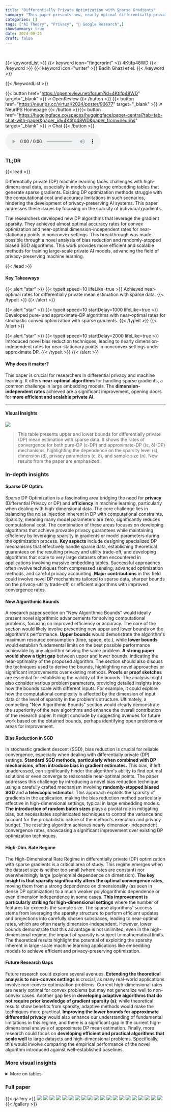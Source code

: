 ```yaml
---
title: "Differentially Private Optimization with Sparse Gradients"
summary: "This paper presents new, nearly optimal differentially private algorithms for handling sparse gradients, significantly improving efficiency and scalability in large embedding models."
categories: []
tags: ["AI Theory", "Privacy", "🏢 Google Research",]
showSummary: true
date: 2024-09-26
draft: false
---
```


<br>

{{< keywordList >}}
{{< keyword icon="fingerprint" >}} 4Ktifp48WD {{< /keyword >}}
{{< keyword icon="writer" >}} Badih Ghazi et el. {{< /keyword >}}
 
{{< /keywordList >}}

{{< button href="https://openreview.net/forum?id=4Ktifp48WD" target="_blank" >}}
↗ OpenReview
{{< /button >}}
{{< button href="https://neurips.cc/virtual/2024/poster/96677" target="_blank" >}}
↗ NeurIPS Homepage
{{< /button >}}{{< button href="https://huggingface.co/spaces/huggingface/paper-central?tab=tab-chat-with-paper&paper_id=4Ktifp48WD&paper_from=neurips" target="_blank" >}}
↗ Chat
{{< /button >}}



<audio controls>
    <source src="https://ai-paper-reviewer.com/4Ktifp48WD/podcast.wav" type="audio/wav">
    Your browser does not support the audio element.
</audio>


### TL;DR


{{< lead >}}

Differentially private (DP) machine learning faces challenges with high-dimensional data, especially in models using large embedding tables that generate sparse gradients. Existing DP optimization methods struggle with the computational cost and accuracy limitations in such scenarios, hindering the development of privacy-preserving AI systems. This paper addresses these issues by focusing on the sparsity of individual gradients.

The researchers developed new DP algorithms that leverage the gradient sparsity. They achieved almost optimal accuracy rates for convex optimization and near-optimal dimension-independent rates for near-stationary points in nonconvex settings. This breakthrough was made possible through a novel analysis of bias reduction and randomly-stopped biased SGD algorithms. This work provides more efficient and scalable methods for training large-scale private AI models, advancing the field of privacy-preserving machine learning.

{{< /lead >}}


#### Key Takeaways

{{< alert "star" >}}
{{< typeit speed=10 lifeLike=true >}} Achieved near-optimal rates for differentially private mean estimation with sparse data. {{< /typeit >}}
{{< /alert >}}

{{< alert "star" >}}
{{< typeit speed=10 startDelay=1000 lifeLike=true >}} Developed pure- and approximate-DP algorithms with near-optimal rates for stochastic convex optimization with sparse gradients. {{< /typeit >}}
{{< /alert >}}

{{< alert "star" >}}
{{< typeit speed=10 startDelay=2000 lifeLike=true >}} Introduced novel bias reduction techniques, leading to nearly dimension-independent rates for near-stationary points in nonconvex settings under approximate DP. {{< /typeit >}}
{{< /alert >}}

#### Why does it matter?
This paper is crucial for researchers in differential privacy and machine learning.  It offers **near-optimal algorithms** for handling sparse gradients, a common challenge in large embedding models.  The **dimension-independent rates** achieved are a significant improvement, opening doors for **more efficient and scalable private AI**.

------
#### Visual Insights





![](https://ai-paper-reviewer.com/4Ktifp48WD/tables_1_1.jpg)

> This table presents upper and lower bounds for differentially private (DP) mean estimation with sparse data.  It shows the rates of convergence for both pure-DP (ε-DP) and approximate-DP ((ε, δ)-DP) mechanisms, highlighting the dependence on the sparsity level (s), dimension (d), privacy parameters (ε, δ), and sample size (n).  New results from the paper are emphasized.





### In-depth insights


#### Sparse DP Optim.
Sparse DP Optimization is a fascinating area bridging the need for **privacy** (Differential Privacy or DP) and **efficiency** in machine learning, particularly when dealing with high-dimensional data.  The core challenge lies in balancing the noise injection inherent in DP with computational constraints. Sparsity, meaning many model parameters are zero, significantly reduces computational cost. The combination of these areas focuses on developing algorithms that achieve provable privacy guarantees while maintaining efficiency by leveraging sparsity in gradients or model parameters during the optimization process. **Key aspects** include designing specialized DP mechanisms that effectively handle sparse data, establishing theoretical guarantees on the resulting privacy and utility trade-off, and developing algorithms that scale to very large datasets often encountered in applications involving massive embedding tables.  Successful approaches often involve techniques from compressed sensing, advanced optimization methods, and careful privacy accounting. **Major contributions** in this field could involve novel DP mechanisms tailored to sparse data, sharper bounds on the privacy-utility trade-off, or efficient algorithms with improved convergence rates.

#### New Algorithmic Bounds
A research paper section on "New Algorithmic Bounds" would ideally present novel algorithmic advancements for solving computational problems, focusing on improved efficiency or accuracy.  The core of the section would likely involve presenting new upper and lower bounds on the algorithm's performance.  **Upper bounds** would demonstrate the algorithm's maximum resource consumption (time, space, etc.), while **lower bounds** would establish fundamental limits on the best possible performance achievable by any algorithm solving the same problem.  **A strong paper would show a tight gap** between upper and lower bounds, indicating the near-optimality of the proposed algorithm.  The section should also discuss the techniques used to derive the bounds, highlighting novel approaches or significant improvements over existing methods.  **Proofs or proof sketches** are essential for establishing the validity of the bounds.   The analysis might also consider various problem parameters, providing detailed insights into how the bounds scale with different inputs.  For example, it could explore how the computational complexity is affected by the dimension of input data or the level of sparsity in the problem's structure. Ultimately, a compelling "New Algorithmic Bounds" section would clearly demonstrate the superiority of the new algorithms and enhance the overall contribution of the research paper.  It might conclude by suggesting avenues for future work based on the obtained bounds, perhaps identifying open problems or areas for improvement.

#### Bias Reduction in SGD
In stochastic gradient descent (SGD), bias reduction is crucial for reliable convergence, especially when dealing with differentially private (DP) settings.  **Standard SGD methods, particularly when combined with DP mechanisms, often introduce bias in gradient estimates.** This bias, if left unaddressed, can significantly hinder the algorithm's ability to find optimal solutions or even converge to reasonable near-optimal points.  The paper addresses this challenge by introducing a novel bias reduction technique using a carefully crafted mechanism involving **randomly-stopped biased SGD** and **a telescopic estimator**.  This approach exploits the sparsity of gradients in the application, making the bias reduction method particularly effective in high-dimensional settings, typical in large embedding models.  **The introduction of random batch sizes** plays a pivotal role in mitigating bias, but necessitates sophisticated techniques to control the variance and account for the probabilistic nature of the method's execution and privacy budget. The resulting algorithm achieves nearly dimension-independent convergence rates, showcasing a significant improvement over existing DP optimization techniques.

#### High-Dim. Rate Regime
The High-Dimensional Rate Regime in differentially private (DP) optimization with sparse gradients is a critical area of study.  This regime emerges when the dataset size is neither too small (where rates are constant) nor overwhelmingly large (polynomial dependence on dimension).  **The key insight is that sparsity significantly alters the optimal convergence rates**, moving them from a strong dependence on dimensionality (as seen in dense DP optimization) to a much weaker polylogarithmic dependence or even dimension independence in some cases.  **This improvement is particularly striking for high-dimensional settings** where the number of features far exceeds the sample size.  The sparse algorithms' success stems from leveraging the sparsity structure to perform efficient updates and projections into carefully chosen subspaces, leading to near-optimal rates, which are often nearly dimension-independent. However, lower bounds demonstrate that this advantage is not unlimited; even in the high-dimensional regime, the impact of sparsity is subject to mathematical limits.  The theoretical results highlight the potential of exploiting the sparsity inherent in large-scale machine learning applications like embedding models to achieve efficient and privacy-preserving optimization.

#### Future Research Gaps
Future research could explore several avenues.  **Extending the theoretical analysis to non-convex settings** is crucial, as many real-world applications involve non-convex optimization problems.  Current high-dimensional rates are nearly optimal for convex problems but may not generalize well to non-convex cases.  Another gap lies in **developing adaptive algorithms that do not require prior knowledge of gradient sparsity (s)**; while theoretical results show benefits from sparsity, adaptive methods would make the techniques more practical.  **Improving the lower bounds for approximate differential privacy** would also enhance our understanding of fundamental limitations in this regime, and there is a significant gap in the current high-dimensional analysis of approximate DP mean estimation.  Finally, more research could focus on **developing efficient and practical algorithms that scale well** to large datasets and high-dimensional problems.  Specifically, this would involve comparing the empirical performance of the novel algorithm introduced against well-established baselines.


### More visual insights




<details>
<summary>More on tables
</summary>


![](https://ai-paper-reviewer.com/4Ktifp48WD/tables_1_2.jpg)
> This table compares the upper bounds for differentially private optimization with sparse gradients to existing upper bounds without sparsity.  It shows rates for convex and non-convex empirical risk minimization (ERM) and stochastic convex optimization (SCO) under both pure and approximate differential privacy.  The table highlights the improvements achieved by the authors' algorithms, which are nearly dimension-independent in many settings.

![](https://ai-paper-reviewer.com/4Ktifp48WD/tables_4_1.jpg)
> This table shows upper and lower bounds for differentially private (DP) mean estimation with sparse data.  The bounds are presented for both pure DP (ε-DP) and approximate DP ((ε, δ)-DP) settings.  The data is assumed to have unit l2-norm, and the bounds are given for a constant success/failure probability.  The table highlights new results achieved by the authors.

</details>




### Full paper

{{< gallery >}}
<img src="https://ai-paper-reviewer.com/4Ktifp48WD/1.png" class="grid-w50 md:grid-w33 xl:grid-w25" />
<img src="https://ai-paper-reviewer.com/4Ktifp48WD/2.png" class="grid-w50 md:grid-w33 xl:grid-w25" />
<img src="https://ai-paper-reviewer.com/4Ktifp48WD/3.png" class="grid-w50 md:grid-w33 xl:grid-w25" />
<img src="https://ai-paper-reviewer.com/4Ktifp48WD/4.png" class="grid-w50 md:grid-w33 xl:grid-w25" />
<img src="https://ai-paper-reviewer.com/4Ktifp48WD/5.png" class="grid-w50 md:grid-w33 xl:grid-w25" />
<img src="https://ai-paper-reviewer.com/4Ktifp48WD/6.png" class="grid-w50 md:grid-w33 xl:grid-w25" />
<img src="https://ai-paper-reviewer.com/4Ktifp48WD/7.png" class="grid-w50 md:grid-w33 xl:grid-w25" />
<img src="https://ai-paper-reviewer.com/4Ktifp48WD/8.png" class="grid-w50 md:grid-w33 xl:grid-w25" />
<img src="https://ai-paper-reviewer.com/4Ktifp48WD/9.png" class="grid-w50 md:grid-w33 xl:grid-w25" />
<img src="https://ai-paper-reviewer.com/4Ktifp48WD/10.png" class="grid-w50 md:grid-w33 xl:grid-w25" />
<img src="https://ai-paper-reviewer.com/4Ktifp48WD/11.png" class="grid-w50 md:grid-w33 xl:grid-w25" />
<img src="https://ai-paper-reviewer.com/4Ktifp48WD/12.png" class="grid-w50 md:grid-w33 xl:grid-w25" />
<img src="https://ai-paper-reviewer.com/4Ktifp48WD/13.png" class="grid-w50 md:grid-w33 xl:grid-w25" />
<img src="https://ai-paper-reviewer.com/4Ktifp48WD/14.png" class="grid-w50 md:grid-w33 xl:grid-w25" />
<img src="https://ai-paper-reviewer.com/4Ktifp48WD/15.png" class="grid-w50 md:grid-w33 xl:grid-w25" />
<img src="https://ai-paper-reviewer.com/4Ktifp48WD/16.png" class="grid-w50 md:grid-w33 xl:grid-w25" />
<img src="https://ai-paper-reviewer.com/4Ktifp48WD/17.png" class="grid-w50 md:grid-w33 xl:grid-w25" />
<img src="https://ai-paper-reviewer.com/4Ktifp48WD/18.png" class="grid-w50 md:grid-w33 xl:grid-w25" />
<img src="https://ai-paper-reviewer.com/4Ktifp48WD/19.png" class="grid-w50 md:grid-w33 xl:grid-w25" />
<img src="https://ai-paper-reviewer.com/4Ktifp48WD/20.png" class="grid-w50 md:grid-w33 xl:grid-w25" />
{{< /gallery >}}